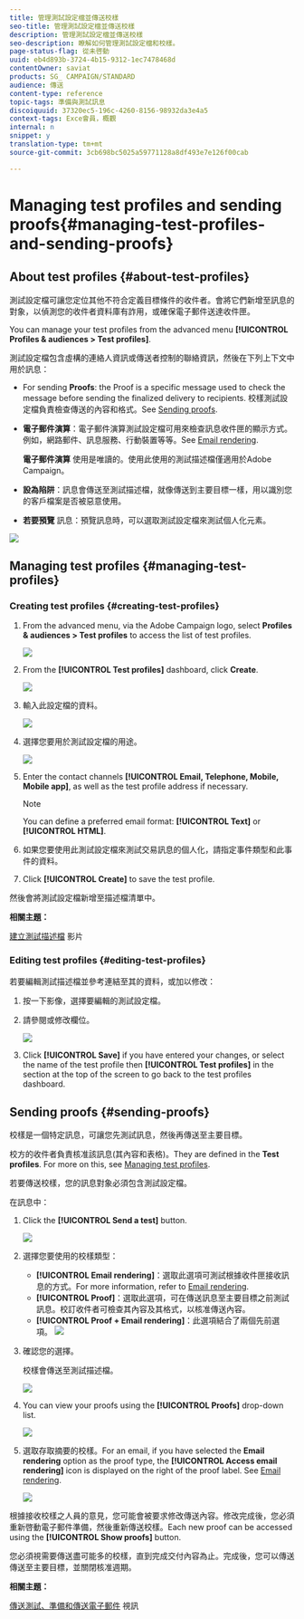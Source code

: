 ```yaml
---
title: 管理測試設定檔並傳送校樣
seo-title: 管理測試設定檔並傳送校樣
description: 管理測試設定檔並傳送校樣
seo-description: 瞭解如何管理測試設定檔和校樣。
page-status-flag: 從未啓動
uuid: eb4d893b-3724-4b15-9312-1ec7478468d
contentOwner: saviat
products: SG_ CAMPAIGN/STANDARD
audience: 傳送
content-type: reference
topic-tags: 準備與測試訊息
discoiquuid: 37320ec5-196c-4260-8156-98932da3e4a5
context-tags: Exce會員，概觀
internal: n
snippet: y
translation-type: tm+mt
source-git-commit: 3cb698bc5025a59771128a8df493e7e126f00cab

---
```



# Managing test profiles and sending proofs{#managing-test-profiles-and-sending-proofs}

## About test profiles {#about-test-profiles}

測試設定檔可讓您定位其他不符合定義目標條件的收件者。會將它們新增至訊息的對象，以偵測您的收件者資料庫有詐用，或確保電子郵件送達收件匣。

You can manage your test profiles from the advanced menu **[!UICONTROL Profiles & audiences > Test profiles]**.

測試設定檔包含虛構的連絡人資訊或傳送者控制的聯絡資訊，然後在下列上下文中用於訊息：

* For sending **Proofs**: the Proof is a specific message used to check the message before sending the finalized delivery to recipients. 校樣測試設定檔負責檢查傳送的內容和格式。See [Sending proofs](../../sending/using/managing-test-profiles-and-sending-proofs.md#sending-proofs).
* **電子郵件演算**：電子郵件演算測試設定檔可用來檢查訊息收件匣的顯示方式。例如，網路郵件、訊息服務、行動裝置等等。See [Email rendering](../../sending/using/email-rendering.md).

   **電子郵件演算** 使用是唯讀的。使用此使用的測試描述檔僅適用於Adobe Campaign。

* **設為陷阱**：訊息會傳送至測試描述檔，就像傳送到主要目標一樣，用以識別您的客戶檔案是否被惡意使用。
* **若要預覽** 訊息：預覽訊息時，可以選取測試設定檔來測試個人化元素。

![](assets/test_profile.png)

## Managing test profiles {#managing-test-profiles}

### Creating test profiles {#creating-test-profiles}

1. From the advanced menu, via the Adobe Campaign logo, select **Profiles &amp; audiences &gt; Test profiles** to access the list of test profiles.

   ![](assets/test_profile_creation_1.png)

1. From the **[!UICONTROL Test profiles]** dashboard, click **Create**.

   ![](assets/test_profile_creation_2.png)

1. 輸入此設定檔的資料。

   ![](assets/test_profile_creation_3.png)

1. 選擇您要用於測試設定檔的用途。

   ![](assets/test_profile_creation_4.png)

1. Enter the contact channels **[!UICONTROL Email, Telephone, Mobile, Mobile app]**, as well as the test profile address if necessary.

   >[!NOTE]
   >
   >You can define a preferred email format: **[!UICONTROL Text]** or **[!UICONTROL HTML]**.

1. 如果您要使用此測試設定檔來測試交易訊息的個人化，請指定事件類型和此事件的資料。
1. Click **[!UICONTROL Create]** to save the test profile.

然後會將測試設定檔新增至描述檔清單中。

**相關主題：**

[建立測試描述檔](https://helpx.adobe.com/campaign/kt/acs/using/acs-test-profiles-feature-video-use.html) 影片

### Editing test profiles {#editing-test-profiles}

若要編輯測試描述檔並參考連結至其的資料，或加以修改：

1. 按一下影像，選擇要編輯的測試設定檔。
1. 請參閱或修改欄位。

   ![](assets/test_profile_edit.png)

1. Click **[!UICONTROL Save]** if you have entered your changes, or select the name of the test profile then **[!UICONTROL Test profiles]** in the section at the top of the screen to go back to the test profiles dashboard.

## Sending proofs {#sending-proofs}

校樣是一個特定訊息，可讓您先測試訊息，然後再傳送至主要目標。

校方的收件者負責核准該訊息(其內容和表格)。They are defined in the **Test profiles**. For more on this, see [Managing test profiles](../../sending/using/managing-test-profiles-and-sending-proofs.md#managing-test-profiles).

若要傳送校樣，您的訊息對象必須包含測試設定檔。

在訊息中：

1. Click the **[!UICONTROL Send a test]** button.

   ![](assets/bat_select.png)

1. 選擇您要使用的校樣類型：

   * **[!UICONTROL Email rendering]**：選取此選項可測試根據收件匣接收訊息的方式。For more information, refer to [Email rendering](../../sending/using/email-rendering.md).
   * **[!UICONTROL Proof]**：選取此選項，可在傳送訊息至主要目標之前測試訊息。校訂收件者可檢查其內容及其格式，以核准傳送內容。
   * **[!UICONTROL Proof + Email rendering]**：此選項結合了兩個先前選項。
   ![](assets/bat_select1.png)

1. 確認您的選擇。

   校樣會傳送至測試描述檔。

   ![](assets/bat_select2.png)

1. You can view your proofs using the **[!UICONTROL Proofs]** drop-down list.

   ![](assets/bat_view.png)

1. 選取存取摘要的校樣。For an email, if you have selected the **Email rendering** option as the proof type, the **[!UICONTROL Access email rendering]** icon is displayed on the right of the proof label. See [Email rendering](../../sending/using/email-rendering.md).

   ![](assets/bat_view2.png)

根據接收校樣之人員的意見，您可能會被要求修改傳送內容。修改完成後，您必須重新啓動電子郵件準備，然後重新傳送校樣。Each new proof can be accessed using the **[!UICONTROL Show proofs]** button.

您必須視需要傳送盡可能多的校樣，直到完成交付內容為止。完成後，您可以傳送傳送至主要目標，並關閉核准週期。

**相關主題：**

[傳送測試、準備和傳送電子郵件](https://helpx.adobe.com/campaign/kt/acs/using/acs-sending-test-preparing-sending-email-feature-video-use.html) 視訊

<!-- ## Sending proofs using additional data {#sending-proofs-using-additional-data}

This section describes how to send proofs using real customer data accessible via a workflow, as opposed to using fake test profile data. This allows you to check that the variables used in the workflow are accurate and to get a view of the message that your recipients will receive.

1. Create a test profile and enable **[!UICONTROL Proof]** and **[!UICONTROL Trap]** as the intended usage. For more on this, see [Managing test profiles](../../sending/using/managing-test-profiles-and-sending-proofs.md#managing-test-profiles).

    This test profile becomes part of the targeted audience.

   >[!NOTE]
   >
   >When using a test profile as a trap, for any enriched fields in a message, the corresponding additional data is randomly picked from a real targeted profile and assigned to the trap test profile.

1. Access the marketing activity list and create a test workflow.

   See [Creating a workflow](../../automating/using/building-a-workflow.md#creating-a-workflow).

1. Drag and drop a **[!UICONTROL Query]** activity into your workflow and open it.

   The Query activity is presented in the [Query](../../automating/using/query.md) section.

1. Add additional data from a linked table. For more on this, see [Enriching data](../../automating/using/query.md#enriching-data).

1. Drag and drop an **Email delivery** activity into your workflow and open it.

   The Email delivery activity is presented in the [Email delivery](../../automating/using/email-delivery.md) section.

1. From the email message dashboard, select the test profile with trap usage that you created.

1. Add to your email content personalization fields using the additional data that you defined in the Query activity.

1. Save the email and start the workflow.

During message preparation, the target count includes the test profile that you selected.
Once the message is sent, additional data is replaced by data from a real profile.

>[!NOTE]
   >
   >Only additional data are replaced. No real profile data such as first name or last name will be used for the test profile. -->

